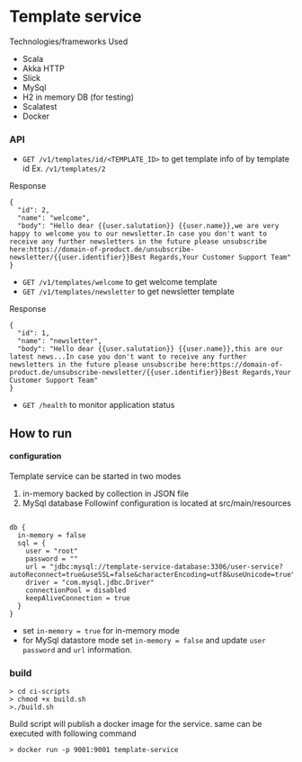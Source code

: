 # Template service

Technologies/frameworks Used
- Scala
- Akka HTTP
- Slick
- MySql
- H2 in memory DB (for testing)
- Scalatest
- Docker


### API

* `GET /v1/templates/id/<TEMPLATE_ID>` to get template info of by template id Ex. `/v1/templates/2`

Response
```
{
  "id": 2,
  "name": "welcome",
  "body": "Hello dear {{user.salutation}} {{user.name}},we are very happy to welcome you to our newsletter.In case you don't want to receive any further newsletters in the future please unsubscribe here:https://domain-of-product.de/unsubscribe-newsletter/{{user.identifier}}Best Regards,Your Customer Support Team"
}
```

* `GET /v1/templates/welcome` to get welcome template
* `GET /v1/templates/newsletter` to get newsletter template


Response
```
{
  "id": 1,
  "name": "newsletter",
  "body": "Hello dear {{user.salutation}} {{user.name}},this are our latest news...In case you don't want to receive any further newsletters in the future please unsubscribe here:https://domain-of-product.de/unsubscribe-newsletter/{{user.identifier}}Best Regards,Your Customer Support Team"
}
```

* `GET /health` to monitor application status


## How to run

#### configuration
Template service can be started in two modes

1. in-memory backed by collection in JSON file
2. MySql database
Followinf configuration is located at src/main/resources

```

db {
  in-memory = false
  sql = {
    user = "root"
    password = ""
    url = "jdbc:mysql://template-service-database:3306/user-service?autoReconnect=true&useSSL=false&characterEncoding=utf8&useUnicode=true"
    driver = "com.mysql.jdbc.Driver"
    connectionPool = disabled
    keepAliveConnection = true
  }
}
```


- set `in-memory = true` for in-memory mode
- for MySql datastore mode set `in-memory = false` and update `user` `password` and `url` information.

### build

```
> cd ci-scripts
> chmod +x build.sh
>./build.sh
```
Build script will publish a docker image for the service.
same can be executed with following command
```
> docker run -p 9001:9001 template-service
```

